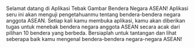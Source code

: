 Selamat datang di Aplikasi Tebak Gambar Bendera Negara ASEAN! Aplikasi seru ini akan menguji pengetahuanmu tentang bendera-bendera negara anggota ASEAN. Setiap kali kamu membuka aplikasi, kamu akan diberikan tugas untuk menebak bendera negara anggota ASEAN secara acak dari pilihan 10 bendera yang berbeda. Bersiaplah untuk tantangan dan lihat seberapa baik kamu mengenal bendera-bendera negara-negara ASEAN!
